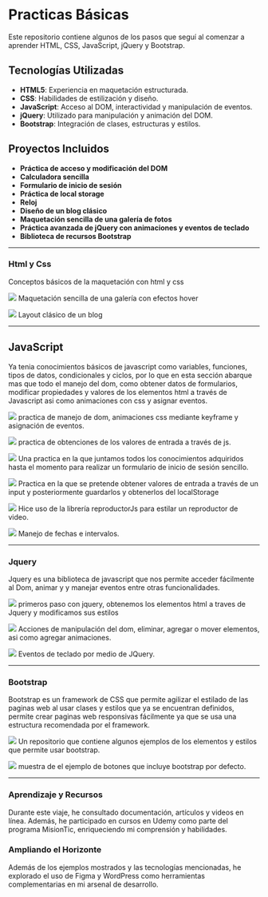 # Practicas Básicas

Este repositorio contiene algunos de los pasos que seguí al comenzar a aprender HTML, CSS, JavaScript, jQuery y Bootstrap.

<!-- This repository contains some of the steps I followed when starting to learn HTML, CSS, JavaScript, jQuery, and Bootstrap.
 -->
## Tecnologías Utilizadas

- **HTML5**: Experiencia en maquetación estructurada.
- **CSS**: Habilidades de estilización y diseño.
- **JavaScript**: Acceso al DOM, interactividad y manipulación de eventos.
- **jQuery**: Utilizado para manipulación y animación del DOM.
- **Bootstrap**: Integración de clases, estructuras y estilos.

## Proyectos Incluidos

- **Práctica de acceso y modificación del DOM**
- **Calculadora sencilla**
- **Formulario de inicio de sesión**
- **Práctica de local storage**
- **Reloj**
- **Diseño de un blog clásico**
- **Maquetación sencilla de una galería de fotos**
- **Práctica avanzada de jQuery con animaciones y eventos de teclado**
- **Biblioteca de recursos Bootstrap**

---
### Html y Css 

Conceptos básicos de la maquetación con html y css

![](./images/cssImagesLayout.JPG)
Maquetación sencilla de una galería con efectos hover


![](./images/maquetacionBasica.JPG)
Layout clásico de un blog

---

## JavaScript

Ya tenia conocimientos básicos de javascript como variables, funciones, tipos de datos, condicionales y ciclos, por lo que en esta sección abarque mas que todo el manejo del dom, como obtener datos de formularios, modificar propiedades y valores de los elementos html a través de Javascript asi como animaciones con css y asignar eventos.

![](./images/menejoDom.JPG)
practica de manejo de dom, animaciones css mediante keyframe y asignación de eventos.

![](./images/operacionesBasicas.JPG)
practica de obtenciones de los valores de entrada a través de js.

![](./images/PracticaFormularios.JPG)
Una practica en la que juntamos todos los conocimientos adquiridos hasta el momento para realizar un formulario de inicio de sesión sencillo.

![](./images/localStorage.JPG)
Practica en la que se pretende obtener valores de entrada a través de un input y posteriormente guardarlos y obtenerlos del localStorage

![](./images/reproductorJS.JPG)
Hice uso de la librería reproductorJs para estilar un reproductor de video.

![](./images/reloj.JPG)
Manejo de fechas e intervalos.

---
### Jquery

Jquery es una biblioteca de javascript que nos permite acceder fácilmente al Dom, animar y y manejar eventos entre otras funcionalidades.

![](./images/menejoDomJquery1.JPG)
primeros paso con jquery, obtenemos los elementos html a traves de Jquery y modificamos sus estilos

![](./images/manejoDomJquery2.JPG)
Acciones de manipulación del dom, eliminar, agregar o mover elementos, asi como agregar animaciones.

![](./images/manejoDomJquery3.JPG)
Eventos de teclado por medio de JQuery.

---
### Bootstrap

Bootstrap es un framework de CSS que permite agilizar el estilado de las paginas web al usar clases y estilos que ya se encuentran definidos, permite crear paginas web responsivas fácilmente ya que se usa una estructura recomendada por el framework.

![](./images/practicBootstrap.JPG)
Un repositorio que contiene algunos ejemplos de los elementos y estilos que permite usar bootstrap.

![](./images/practicaBtns.JPG)
muestra de el ejemplo de botones que incluye bootstrap por defecto.


---




### Aprendizaje y Recursos

Durante este viaje, he consultado documentación, artículos y videos en línea. Además, he participado en cursos en Udemy como parte del programa MisionTic, enriqueciendo mi comprensión y habilidades.

### Ampliando el Horizonte

Además de los ejemplos mostrados y las tecnologías mencionadas, he explorado el uso de Figma y WordPress como herramientas complementarias en mi arsenal de desarrollo.